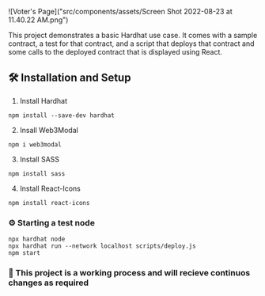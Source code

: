 ![Voter's Page]("src/components/assets/Screen Shot 2022-08-23 at 11.40.22 AM.png")

This project demonstrates a basic Hardhat use case. It comes with a sample contract, a test for that contract, and a script that deploys that contract and some calls to the deployed contract that is displayed using React. 
 
## 🛠 Installation and Setup

1. Install Hardhat
```
npm install --save-dev hardhat
```
2. Insall Web3Modal
```
npm i web3modal
```
3. Install SASS
```
npm install sass
```
4. Install React-Icons
```
npm install react-icons
```

### ⚙️ Starting a test node
```
npx hardhat node
npx hardhat run --network localhost scripts/deploy.js
npm start
```
### 🚨 This project is a working process and will recieve continuos changes as required
